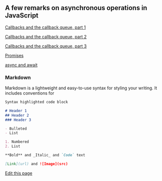 ## A few remarks on asynchronous operations in JavaScript

[Callbacks and the callback queue, part 1](ex1.html)

[Callbacks and the callback queue, part 2](ex2.html)

[Callbacks and the callback queue, part 3](ex3.html)

[Promises](ex4.html)

[async and await](ex5.html)

### Markdown

Markdown is a lightweight and easy-to-use syntax for styling your writing. It includes conventions for

```markdown
Syntax highlighted code block

# Header 1
## Header 2
### Header 3

- Bulleted
- List

1. Numbered
2. List

**Bold** and _Italic_ and `Code` text

[Link](url) and ![Image](src)
```

[Edit this page](https://github.com/catcarrier/async_js/edit/master/README.md)
